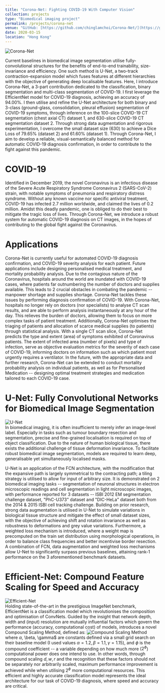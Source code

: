 ```yaml
---
title: "Corona-Net: Fighting COVID-19 With Computer Vision"
collection: projects
type: "Biomedical imaging project"
permalink: /projects/corona-net
venue: "GitHub: [https://github.com/chinglamchoi/Corona-Net/](https://github.com/chinglamchoi/Corona-Net/)"
date: 2020-03-15
location: "Hong Kong"
---
```

![Corona-Net](https://chinglamchoi.github.io/cchoi/files/coronanet.PNG)

Current baselines in biomedical image segmentation utilise fully-convolutional structures for the benefits of end-to-end trainability, size-invariance and efficiency. One such method is U-Net, a two-track contraction-expansion model which fuses features at different hierarchies with the objective of generating deep localisable features. Here, I introduce Corona-Net, a 3-part contribution dedicated to the classification, binary segmentation and multi-class segmentation of COVID-19. I first leverage the EfficientNet model for COVID-19 diagnosis, achieving an accuracy of 94.00%. I then utilise and refine the U-Net architecture for both binary and 3-class (ground-glass, consolidation, pleural effusion) segmentation of COVID-19 symptoms, through inference on the 100-slice COVID-19 CT segmentation (chest axial CT) dataset 1, and 630-slice COVID-19 CT segmentation dataset 2. Through strong data augmentation and rigorous experimentation, I overcome the small dataset size (630) to achieve a Dice Loss of 79.65% (dataset 2) and 61.60% (dataset 1). Through Corona-Net, I aim to develop a reliable, visual-semantically balanced method for automatic COVID-19 diagnosis confirmation, in order to contribute to the fight against this pandemic.

COVID-19
======
Identified in December 2019, the novel Coronavirus is an infectious disease of the Severe Acute Respiratory Syndrome Coronavirus 2 (SARS-CoV-2) strain, with notable symptoms of pneumonia and respiratory distress syndrome. Without any known vaccine nor specific antiviral treatment, COVID-19 has infected 2.7 million worldwide, and claimed the lives of 0.2 million. Amidst this deadly pandemic, one is obliged to do their best to mitigate the tragic loss of lives. Through Corona-Net, we introduce a robust system for automatic COVID-19 diagnosis on CT images, in the hopes of contributing to the global fight against the Coronavirus.

Applications
======
Corona-Net is currently useful for automated COVID-19 diagnosis confirmation, and COVID-19 severity analysis for each patient. Future applications include designing personalised medical treatment, and mortality probability analysis. Due to the contagious nature of the Coronavirus, hospitals around the world are inundated with COVID-19 cases, where patients far outnumbering the number of doctors and supplies available. This leads to 2 crucial obstacles in combating the pandemic -- manpower shortage and supplies shortage. Corona-Net tackles these issues by performing diagnosis confirmation of COVID-19. With Corona-Net, hospitals no longer rely on doctors (nor specialists) to analyse CT scan results, and are able to perform analysis instantaneously at any hour of the day. This relieves the burden of doctors, allowing them to focus on more complex tasks of patient treatment. Additionally, Corona-Net optimises the triaging of patients and allocation of scarce medical supplies (to patients) through statistical analysis. With a single CT scan slice, Corona-Net predicts the type and extent (area) of symptoms exhibited of Coronavirus patients. The extent of infected area (number of pixels) and type of infection, serve as objective evaluation metrics for the severity of each case of COVID-19, informing doctors on information such as which patient most urgently requires a ventilator. In the future, with the appropriate data and further research, Corona-Net can be extended to conduct mortality probability analysis on individual patients, as well as for Personalised Medication -- designing optimal treatment strategies and medication tailored to each COVID-19 case.

U-Net: Fully Convolutional Networks for Biomedical Image Segmentation
======
![U-Net](https://chinglamchoi.github.io/cchoi/files/unet.png)  
In biomedical imaging, it is often insufficient to merely infer an image-level label. Especially in tasks such as tumour boundary resection and segmentation, precise and fine-grained localisation is required on top of object classification. Due to the nature of human biological tissue, there exists the additional challenge of tissue deformation invariance. To facilitate robust biomedical image segmentation, models are required to learn deep, generalisable yet simultaneously localised masks.

U-Net is an application of the FCN architecture, with the modification that the expansive path is largely symmetrical to the contracting path; a tiling strategy is utilised to allow for input of arbitrary size. It is demonstrated on 2 biomedical imaging tasks -- segmentation of neuronal structures in electron microscopic readings and cell segmentation in light microscopic images, with performance reported for 3 datasets -- ISBI 2012 EM segmentation challenge dataset, "PhC-U373" dataset and "DIC-HeLa" dataset both from the 2014 \& 2015 ISBI cell tracking challenge. Building on prior research, strong data augmentation is utilised in U-Net to simulate variations in biological tissue structure and mitigate the effect of small dataset sizes, with the objective of achieving shift and rotation invariance as well as robustness to deformations and grey value variations. Furthermore, a weighted loss mechanism is introduced, where a weight map is precomputed on the train set distribution using morphological operations, in order to balance class frequencies and better incentivise border resection. A combination of FCN, data augmentation and weighted loss mechanisms allow U-Net to significantly surpass previous baselines, attaining rank-1 performance on the 3 aforementioned benchmark datasets.
  
Efficient-Net: Compound Feature Scaling for Speed and Accuracy
======
![Efficient-Net](https://chinglamchoi.github.io/cchoi/files/efficientnet.png)  
Holding state-of-the-art in the prestigious ImageNet benchmark, EfficientNet is a classification model which revolutionises the composition and optimisation of ConvNets. Guided by the insight that network depth, width and (input) resolution are mutually influential factors which govern the performance (accuracy, computational cost) of models, introduces a novel Compound Scaling Method, defined as:
![Compound Scaling Method](https://chinglamchoi.github.io/cchoi/files/csm.PNG)  
where $\alpha$, \beta, \gamma$ are constants defined via a small grid search on their baseline model  (I used values $\alpha=1.2, \beta=1.1, \gamma=1.15$), and $\phi$ is the compound coefficient -- a variable depending on how much more ($2^\phi$) computational power does one intend to use. In other words, through compound scaling $d, w, r$ and the recognition that these factors should not be separately nor arbitrarily scaled, maximum performance improvement is achieved while when utilising $2^\phi$ more computational resources. This efficient and highly accurate classification model represents the ideal architecture for our task of COVID-19 diagnosis, where speed and accuracy are critical.


